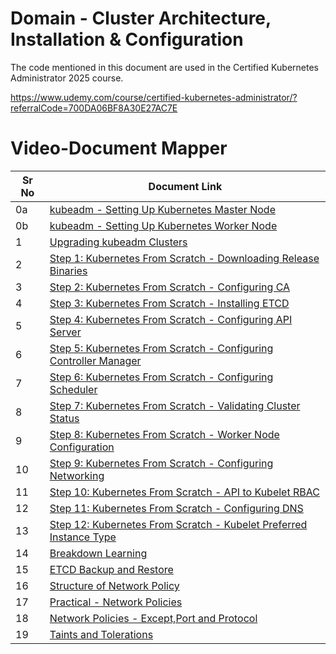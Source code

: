 # Domain - Cluster Architecture, Installation & Configuration

The code mentioned in this document are used in the Certified Kubernetes Administrator 2025 course.

https://www.udemy.com/course/certified-kubernetes-administrator/?referralCode=700DA06BF8A30E27AC7E


# Video-Document Mapper

| Sr No | Document Link |
| ------ | ------ |
| 0a | [kubeadm - Setting Up Kubernetes Master Node][PlDa0] |
| 0b | [kubeadm - Setting Up Kubernetes Worker Node][PlDa] |
| 1 | [Upgrading kubeadm Clusters][PlDn] |
| 2 | [Step 1: Kubernetes From Scratch - Downloading Release Binaries][PlDb] |
| 3 | [Step 2: Kubernetes From Scratch - Configuring CA][PlDc]
| 4 | [Step 3: Kubernetes From Scratch - Installing ETCD][PlDd]
| 5 | [Step 4: Kubernetes From Scratch - Configuring API Server][PlDe]
| 6 | [Step 5: Kubernetes From Scratch - Configuring Controller Manager][PlDf]
| 7 | [Step 6: Kubernetes From Scratch - Configuring Scheduler][PlDg]
| 8 | [Step 7: Kubernetes From Scratch - Validating Cluster Status][PlDh]
| 9 | [Step 8: Kubernetes From Scratch - Worker Node Configuration][PlDi]
| 10 | [Step 9: Kubernetes From Scratch - Configuring Networking][PlDj]
| 11 | [Step 10: Kubernetes From Scratch - API to Kubelet RBAC][PlDk]
| 12 | [Step 11: Kubernetes From Scratch - Configuring DNS ][PlDl]
| 13 | [Step 12: Kubernetes From Scratch - Kubelet Preferred Instance Type ][PlDm]
| 14 | [Breakdown Learning][PlDo]
| 15 | [ETCD Backup and Restore][PlDp]
| 16 | [Structure of Network Policy][PlDq]
| 17 | [Practical - Network Policies][PlDr]
| 18 | [Network Policies - Except,Port and Protocol][PlDr2]
| 19 | [Taints and Tolerations][PlDs]

[PlDa0]: <./install-kubeadm-master.md>
[PlDa]: <./install-kubeadm-worker.md>
[PlDb]: <./k8s-scratch-step-1-download-release-binaries.md>
[PlDc]: <./k8s-scratch-step-2-configure-ca.md>
[PlDd]: <./k8s-scratch-step-3-install-etcd.md>
[PlDe]: <./k8s-scratch-step-4-configure-apiserver.md>
[PlDf]: <./k8s-scratch-step-5-install-controller.md>
[PlDg]: <./k8s-scratch-step-6-configure-scheduler.md>
[PlDh]: <./k8s-scratch-step-7-validating-cluster-status.md>
[PlDi]: <./k8s-scratch-step-8-configure-worker-node.md>
[PlDj]: <./k8s-scratch-step-9-configure-networking.md>
[PlDk]: <./k8s-scratch-step-10-api-kubelet-rbac.md>
[PlDl]: <./k8s-scratch-step-11-configure-dns.md>
[PlDm]: <./k8s-scratch-step-12-kubelet-preferred-type.md>
[PlDn]: <./kubeadm-upgrade.md>
[PlDo]: <./breakdown-learning.md>
[PlDp]: <./etcd-backup-restore.md>
[PlDq]: <./netpol-structure.md>
[PlDr]: <./netpol-practical.md>
[PlDr2]: <./netpol-02.md>
[PlDs]: <./taint-toleration.md>